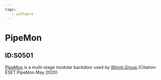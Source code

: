 ```yaml
---
tags:
   - software
---
```

# PipeMon
## ID:S0501
[PipeMon](software/S0501) is a multi-stage modular backdoor used by [Winnti Group](groups/G0044).(Citation: ESET PipeMon May 2020)
